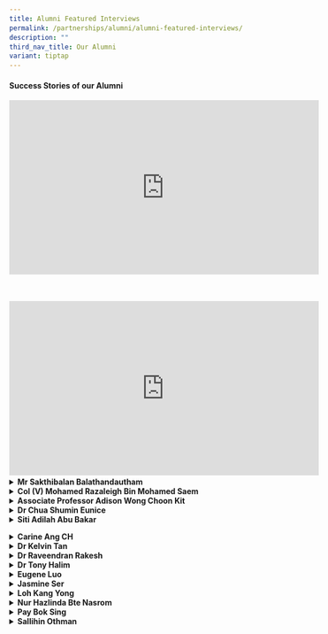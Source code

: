 ```yaml
---
title: Alumni Featured Interviews
permalink: /partnerships/alumni/alumni-featured-interviews/
description: ""
third_nav_title: Our Alumni
variant: tiptap
---
```

<h4><strong>Success Stories of our Alumni</strong></h4>
<div class="iframe-wrapper">
<iframe height="315" width="560" allowfullscreen="true" frameborder="0" src="https://www.youtube.com/embed/_IGOy8ezB1o"></iframe>
</div>
<p>
<br>
</p>
<div class="iframe-wrapper">
<iframe height="315" width="560" allowfullscreen="true" frameborder="0" src="https://www.youtube.com/embed/PKpxl0gqitU"></iframe>
</div>
<div data-type="detailGroup" class="isomer-accordion-group isomer-accordion isomer-accordion-white">
<details class="isomer-details">
<summary><strong>Mr Sakthibalan Balathandautham</strong>
</summary>
<div data-type="detailsContent" class="isomer-details-content">
<p>SBusiness Development Manager
<br>Straits Times Singaporean of the Year 2021
<br>Graduate of 2009</p>
<div class="isomer-image-wrapper">
<img style="width: 50%;" height="auto" width="100%" src="/images/alumni___mr_sakthibalan_1.jpg">
</div>
<p>
<br>
</p>
<div class="isomer-image-wrapper">
<img style="width: 50%;" height="auto" width="100%" src="/images/alumni___mr_sakthibalan_2.jpg">
</div>
<p><em>**ST Singaporean of the Year&nbsp;Sakthibalan&nbsp;Balathandautham donated part of his liver to a little girl he had never met.&nbsp;ST PHOTO: ARIFFIN JAMAR**</em>
<br>
</p>
<p><strong>What is your fondest memory of life in AI?<br></strong>Secondary
3 OLE program to Gunung Ayam (I hope i have the correct hill). During my
time - OLE3 was allocated to my batch by CCA types (ie Performing Arts
/ Sports / UG etc). This I believe was done to ensure the skill sets required
/ tasked were matching our learning curve.
<br>
</p>
<p>I was with the AISS Warrior Scouts during this time - and we took a train
into Malaysia and began our trip from the train station. My memories of
hiking up the steep hill, heavy backpack with gears, covered in mud - playing
in river rapids and even exploring limestone caves in the area; are still
etched in my memories. Our campsite and water source - situated on the
edge of a waterfall - was also our bathing area - amazing views and photos
were taken here - and not to forget the piercing pitch darkness that the
night. I still can recall the leeches that some of us were bitten by and
even managed to "join" us on the train back to Singapore.
<br>
</p>
<p>All in all - it made to want to explore and travel the world beyond what
we simply see.</p>
<p></p>
<p><strong>How has AI shaped you into the person you are today?<br></strong>My
secondary 1 &amp; 2 life was honestly terrible. I would consider myself
to be a little less interested in studying during that phase – but during
my upper secondary studies - I got my gears into place topping the level
for combined sciences and Ace-ing other subjects too.
<br>
</p>
<p>The ultimate takeaway : anything can be achieved, if you set your heart
and mind into it. This is the kind of person that I have become today.</p>
<p></p>
<p><strong>What did you do after AI?<br></strong>
</p>
<ul data-tight="true" class="tight">
<li>
<p>JC: Tampines Junior College</p>
</li>
<li>
<p>University: Degree: Business Management &amp; Strategy - Ritsumeikan Asia
Pacific University (Japan)</p>
</li>
<li>
<p>Singaporean of the Year 2021</p>
</li>
<li>
<p>Career: Japan External Trade Organization (JETRO) as Manager. Today I'm
a manager for importing and supplying A5 Miyazakigyu Japanese Beef</p>
</li>
</ul>
<p><strong>What inspired you to go down your career path?<br></strong>
</p>
<p>My inspiration was to seek a new high, setting a new record for myself
for a better tomorrow. Growing with my peers, my colleagues, my company,
my clients and then, myself.</p>
<p></p>
<p><strong>What advice do you have for our students of today?<br></strong>
</p>
<p>Qualifications &amp; Certificates only matter to get that door open. Beyond
that – it’s going to be your character, attitude, mentality and sheer will
that gets you over each and every wall.</p>
</div>
</details>
</div>
<div data-type="detailGroup" class="isomer-accordion-group isomer-accordion isomer-accordion-white">
<details class="isomer-details">
<summary><strong>Col (V) Mohamed Razaleigh Bin Mohamed Saem</strong>
</summary>
<div data-type="detailsContent" class="isomer-details-content">
<p>Class of 1988
<br>Mentor Colonel, Civil Defence Auxiliary Unit
<br>ManagingDirector, Manjaya Pte Ltd
<br>Director, Cloudfield Pte Ltd</p>
<div class="isomer-image-wrapper">
<img style="width: 30%;" height="auto" width="100%" alt="" src="/images/alumni___Mohamed_Razaleigh.jpg">
</div>
<p>Photo with Ms Tan Ke-Xin after giving NS Talk in AI in August 2023</p>
<p></p>
<p><strong>What is your fondest memory of life in AI?</strong>
<br>- NPCC Cadet – Sgt
<br>- Track and Field – High Jump
<br>- Soccer – Goal Keeper</p>
<p></p>
<p>I was transferred from Dunman Secondary School (Haig Road) in Sec 3 (1996)
as my family moved to Yishun. In AISS, I am in the Normal stream (Technical)
and was a member of the NPCC uniform group and the athletic team under
the late Mr Samuel.</p>
<p></p>
<p>Currently, I am now a volunteer Colonel with the Civil Defence Auxiliary
Unit (CDAU) after completing my 28 years of National Service as an ORNSmen
with SCDF.</p>
<p></p>
<p><strong>What did you do after AI?</strong>
</p>
<p>I graduated from Singapore Polytechnic with a Diploma in Mechanical Engineering
in 1993 and&nbsp;</p>
<p>Coventry University with BSc Engineering and Business Management with
Honors (2<sup>nd</sup> Class Upper) in 2008.</p>
<p></p>
<p>I started my career in Information Technology<strong>, </strong>Power
&amp; Gas, Facilities and Engineering in various MultiNational Companies
(MNCs) such as AT&amp;T, JP Morgan, IBM, DBS, NCS, CBM and Singapore Power.
I was retrenched from work three times and failed in three startup businesses.
I am currently a Managing Director of Manjaya Pte Ltd and Director of Cloudfield
Pte Ltd which deals with rental of industrial properties.</p>
<p></p>
<p>Following my full time National Service with SCDF from 1993 to 1995, I
continued to serve with the following experiences:
<br>1. Conversion to an officer - 1997 (2nd LT)
<br>2. Deployed to Nepal under SCDF Ops Lionheart for earthquake rescue mission
as Deputy Contingent Commander (LTC) - Apr 2015&nbsp;
<br>3. Appointed as a Battalion Commander - Dec 2015.
<br>4. Promoted as a Colonel (NS) - 2017
<br>5. Appointed as a Deputy Division Commander in SCDF 2nd Division.
<br>6. Completed as an ORNSmen - 2021
<br>7. Appointed as Mentor Colonel (V) in CDAU - 2021.
<br>
<br>My Grassroots leadership appointments include 2010 to 2020 (Marsiling
and Woodgrove constituencies)
<br>- Chairman of C2E (Woodgrove)
<br>- Chairman of MAEC (Woodgrove)
<br>- Chairman of CSC (Woodgrove)
<br>- Member of C2E (Marsiling)</p>
<p></p>
<p></p>
<p><strong>What inspired you to continue to serve in SCDF beyond your NS term?</strong>
</p>
<p><strong><em>Personal Growth</em></strong>
<br>1. A unique platform for personal growth and development. Learn about
resilience, adaptability, teamwork and leadership.
<br>2. An opportunity to step out of our comfort zones, challenge ourselves,
and acquire valuable life skills
<br>3. Learn resilience, adaptability, teamwork, and leadership
<br>4. Exposes you to diverse experiences and perspectives, fostering a deeper
understanding and appreciation for the multicultural fabric of our nation.
<br>5. Promotes empathy, tolerance, and the ability to work harmoniously with
people from different backgrounds.
<br>6. Builds character and instils a sense of responsibility, discipline,
and civic duty.&nbsp;
<br>7. It helps shape your identity and equips you with essential skills that
will benefit you throughout your personal and professional life.</p>
<p></p>
<p><strong><em>Community Building</em></strong>
<br>During National Service, you will be involved in community projects, volunteer
work, and service-oriented activities.&nbsp;</p>
<p>These experiences allow you to connect with individuals from various walks
of life, understand their challenges, and actively contribute towards finding
solutions.
<br>
<br>1. Build strong and cohesive communities.
<br>2. Positive impact on the lives of others.
<br>3. Sense of belonging and collective responsibility.
<br>4. Connects with various walks of life.
<br>5. Cultivates spirit of empathy, compassion and social consciousness.</p>
<p></p>
<p><strong><em>National Development</em></strong>
<br>It empowers young individuals like yourselves to contribute directly to
the growth and prosperity of our country.
<br>- The opportunity to engage in nation-building initiatives, such as environmental
conservation, infrastructure development, education, healthcare, and more.
<br>- Your efforts directly impact the welfare and advancement of our nation.</p>
<p></p>
<p>National Service also nurtures a deep appreciation for our;
<br>1. Cultural heritage, history, and national values.
<br>2. It strengthens the sense of national identity and unity among the youth,
fostering a collective commitment to the betterment of our country.</p>
<p></p>
<p><strong>What advice do you have for our students of today?</strong>
<br>Your involvement will shape your own future while leaving a positive impact
on society. Embrace the opportunity to serve, learn and grow.</p>
</div>
</details>
</div>
<div data-type="detailGroup" class="isomer-accordion-group isomer-accordion isomer-accordion-white">
<details class="isomer-details">
<summary><strong>Associate Professor Adison Wong Choon Kit</strong>
</summary>
<div data-type="detailsContent" class="isomer-details-content">
<p>Class of 2000
<br>Associate Professor, Food, Chemical and Biotechnology Cluster
<br>Singapore Institute of Technology</p>
<div class="isomer-image-wrapper">
<img style="width: 30%;" height="auto" width="100%" alt="" src="/images/alumni___Adison_Wong.jpg">
</div>
<p><strong>What is your fondest memory of life in AI?</strong>
</p>
<p></p>
<p>Staying back after school hours to engage in a variety of extracurricular
activities alongside friends, including basketball and interactive computer
games.</p>
<p></p>
<p><strong>How has AI shaped you into the person you are today?</strong>
</p>
<p></p>
<p>I crossed paths with a multitude of motivating educators who urged me
to pursue personal development, placing strong emphasis on attributes like
compassion, discipline, and empathy. Notably, individuals like Mr. Gabriel
Morais, my form teacher in 4E1 in 2001, and Ms. Emily Tow, my biology teacher,
were instrumental in recognizing and reinforcing my potential.</p>
<p></p>
<p><strong>What did you do after AI?</strong>
</p>
<p></p>
<p>I embarked on my academic journey by earning a Bachelor's degree in Chemical
and Biomolecular Engineering at NTU, and later, a Doctorate in Bioengineering
from Imperial College London. Throughout my studies, I maintained a stellar
academic record, graduating with first-class honors and earning recognition
as a Dean's list recipient. During my PhD research, I made significant
contributions to the field of synthetic biology. Notably, I pioneered the
groundbreaking concept of designer probiotics for human health, becoming
the first in the world to do so. This innovative work was published in
Molecular Systems Biology in 2011, a prestigious scientific journal in
the field. It not only earned the distinction of being the best research
paper in that journal but also ranked among the Top 10 Singapore Research
papers of the same year.&nbsp;</p>
<p></p>
<p>In 2014, I took on a pivotal role as the inaugural Program Manager of
the NUS Synthetic Biology Research Program. In this position, I collaborated
with private companies and government agencies to harness the economic
potential of synthetic biology in Singapore, contributing to its growth
and development.&nbsp;</p>
<p></p>
<p>In 2017, I joined the Singapore Institute of Technology as a lecturer
and, over the years, progressed to the position of Associate Professor
in 2023. This transition allowed me to continue my passion for education
and research. I am deeply grateful for the financial support I have received
from various esteemed organizations, such as the Ministry of Education,
Ministry of Defence, and the Lee Foundation. In 2022, I was honored to
receive the Singapore Teaching and Academic Research Talent award, which
recognized my dedication to scientific excellence and my contributions
to the betterment of society and human lives.&nbsp;</p>
<p></p>
<p>Perhaps the proudest moments in my career have come as a mentor, witnessing
the joy and fulfillment on the faces of my students as they realize their
dreams and achieve their goals. These moments reaffirm the significance
of my work in education and research, inspiring the next generation of
scientists and innovators.</p>
<p></p>
<p><strong>What inspired you to go down your career path?</strong>
</p>
<p></p>
<p>An inquisitive spirit, a love for science, and a compassionate heart for
humanity.</p>
<p></p>
<p><strong>What advice do you have for our students of today?</strong>
</p>
<p>Maintain patience and unwavering commitment in your pursuit of dreams;
the rewards will arrive at the right moment!</p>
<p></p>
</div>
</details>
</div>
<div data-type="detailGroup" class="isomer-accordion-group isomer-accordion isomer-accordion-white">
<details class="isomer-details">
<summary><strong>Dr Chua Shumin Eunice</strong>
</summary>
<div data-type="detailsContent" class="isomer-details-content">
<p>Class of 2004
<br>Internal Medicine Consultant, Tan Tock Seng Hospital</p>
<p></p>
<div class="isomer-image-wrapper">
<img style="width: 40%;" height="auto" width="100%" alt="" src="/images/alumni___Chua_Shumin_Eunice.jpg">
</div>
<p><strong>What is your fondest memory of life in AI?</strong>
</p>
<p></p>
<p>Spending time with classmates preparing for special events like Racial
Harmony Day and Fundraising Day, studying in school together with classmates
and hanging out together after school at Northpoint.</p>
<p></p>
<p><strong>How has AI shaped you into the person you are today?</strong>
</p>
<p></p>
<p>The wonderful teachers I had were really inspiring and instilled a love
for learning in me. I was given opportunities for leadership and personal
growth and that helped made me more confident.</p>
<p></p>
<p><strong>What did you do after AI?</strong>
</p>
<p></p>
<p>After O levels, I went to RJC and then to NUS School of Medicine to fulfil
my dream of becoming a doctor. I now practice as an Internal Medicine consultant
in Tan Tock Seng Hospital. I also enjoy teaching medical students.</p>
<p></p>
<p></p>
<p><strong>What inspired you to go down your career path?</strong>
</p>
<p></p>
<p>My maternal aunt, who is also a doctor, has always been a good role model
for me. My parents were nurturing and encouraging, and did not pressure
me at all. My secondary school teachers, who taught me well and inspired
me to pursue my dream.</p>
<p></p>
<p><strong>What advice do you have for our students of today?</strong>
</p>
<p></p>
<p>Don't be afraid to dream big. Be diligent in everything, even the small
everyday things because self-discipline is needed for any kind of success.</p>
<p></p>
</div>
</details>
</div>
<div data-type="detailGroup" class="isomer-accordion-group isomer-accordion isomer-accordion-white">
<details class="isomer-details">
<summary><strong>Siti Adilah Abu Bakar</strong>
</summary>
<div data-type="detailsContent" class="isomer-details-content">
<p></p>
</div>
</details>
</div>
<p></p>
<div data-type="detailGroup" class="isomer-accordion-group isomer-accordion isomer-accordion-white">
<details class="isomer-details">
<summary><strong>Carine Ang CH</strong>
</summary>
<div data-type="detailsContent" class="isomer-details-content">
<p>SPH Radio, 96.3 HAO FM, DJ and Senior Programme Director, Graduate of
1990</p>
<div class="isomer-image-wrapper">
<img style="width: 40%;" height="auto" width="100%" src="/images/carrieang.png">
</div>
<p><strong>Your fondest memory of life in AI?<br></strong>I have great memories
from my AI days. Learning was always fun with my teachers and classmates.
We are still very good friends after so many years.</p>
<p>I was from the Military band. It must have been the most memorable times
in AI. We had over 100 new recruits the year i joined and we had a lot
of fun learning how to play the instruments and practicing for all the
marching parade and performances. I was appointed Band Major in 1990 and
had the chance to lead the band. This experience helped me grew a lot and
impacted my life in many ways.</p>
<p><strong>Describe AI in one word<br></strong>Enriching</p>
<p><strong>What did you do after AI? (Can you list the awards and scholarships which you received as well? Thanks.)<br></strong>YJC,
A Levels 1991-1992
<br>Ngee Ann Poly ( Mass Communication) 1994-1997
<br>Radio Corporation Singapore ( Radio Producer Presenter) 1997
<br>RMIT, Australia ( Bachelor of Arts, Mass Communication) 1998
<br>Mediacorp Radio, 1999 -2010
<br>Sph Radio, 2011-Now
<br>Masters of Arts in Translation and Interpretation, NTU 2017</p>
<p><strong>What inspired you to go down this career path?<br></strong>I did
not really plan for a radio career, but i was given a chance and I worked
on it and also fell in love with the job.</p>
<p><strong>Any advice for our students of today?<br></strong>Don't be afraid
to try new things. Even if these are things that you think you don't like
or won't do well. Keep trying, have fun.
<br>I always say, " you are too young to resist new things".</p>
</div>
</details>
</div>
<div data-type="detailGroup" class="isomer-accordion-group isomer-accordion isomer-accordion-white">
<details class="isomer-details">
<summary><strong>Dr Kelvin Tan</strong>
</summary>
<div data-type="detailsContent" class="isomer-details-content">
<p>Head, Curriculum, Teaching &amp; Learning. National Institute of Education,
NTU, Graduated in 1983</p>
<div class="isomer-image-wrapper">
<img style="width: 60%;" height="auto" width="100%" src="/images/kelvintan.png">
</div>
<p><strong>Your fondest memory of life in AI?<br></strong>I remember my time
in AI as experiencing the freedom of being supported and guided by good
teachers and friends, and yet not be burdened by undue expectations or
unrealistic goals. That gave me the confidence, and support, to find my
life directions and priorities. Teachers and friends in AI were sincere
and authentic, and it was easy to make and keep friends. In fact, I’m still
in touch with a few classmates, and we play soccer occasionally. We run
less, at a slower pace, but we still chat as much whilst we’re playing!
AI provided the environment for lifelong friendships.</p>
<p><strong>Describe AI in one word<br></strong>A few come to mind:</p>
<p>(a) Freedom – You chose your pace, your goals, your level of ambition.
And the teachers would match that with corresponding support, and ambition!
Not that they would permit any of us to be mediocre or slack, but they
gave us lots of room to grow and mature.</p>
<p>(b) Sincerity – There was such a refreshing lack of airs and pretensions.
People were comfortable being who they were, and who/how others were. There
was an authenticity from the teachers, which encouraged us to be genuinely
supportive of our peers.</p>
<p>(c) Selflessness – many teachers were extremely hardworking and giving.
Whilst we strived and worked hard, were never became overly competitive
nor selfish. There was always celebration for the achievement(s) and successes
of our classmates. Even as I meet my AI classmates today, there is not
a single hint of envy amongst us despite the differences in our vocation
and material wealth - we’re just glad to be together again.</p>
<p><strong>What did you do after AI?<br></strong>I went on to Catholic Junior
College, and then read Law at the National University of Singapore. My
first jobs were in Law – as a legal officer and then as a law lecturer.
Then, I switched to teaching at a university, which I’m still doing after
more than a decade. Needless to say, the exemplary teachers I encountered
at AI inspired me (thanks Mr Kumar!), and I’m just trying to pass on the
values and live out the attributes I witnessed for myself in AI.</p>
<p><strong>What inspired you to go down this career path?<br></strong>See
above.</p>
<p><strong>Any advice for our students of today?<br></strong>(a) Build lasting
friendships – you’ll want friends to still play with in your fifties!
<br>(b) Learn from the best teachers – they exemplify the kind of life, vocation,
and calling we all aspire to.
<br>(c) Freedom is good only if there is also Friendship + Family – to support
you through thick and thin in life, and desire the best for you. If you
look hard enough, you can find it in your school!</p>
</div>
</details>
</div>
<div data-type="detailGroup" class="isomer-accordion-group isomer-accordion isomer-accordion-white">
<details class="isomer-details">
<summary><strong>Dr Raveendran Rakesh</strong>
</summary>
<div data-type="detailsContent" class="isomer-details-content">
<p>Doctor, Graduate of 1999</p>
<div class="isomer-image-wrapper">
<img style="width: 60%;" height="auto" width="100%" src="/images/drrav.png">
</div>
<p><strong>Your fondest memory of life in AI?<br></strong>My participation
in our school’s theatre production, “The King and I”. I was fortunate to
have been given the opportunity to play the role of Prince Chulalongkorn
in the musical in 1998 when I was in Sec 3. The time I spent with the cast
&amp; crew, the relationships I built and the experiences that I had form
some of my fondest memories of life in AI.</p>
<p>In addition, I had the privilege of representing AI in the first Julia
Gabriel Singapore Secondary Schools Debating Championships in 1999 together
with my talented teammates. I also met my wife Meera in AI, where we both
worked together as emcees for the school’s Speech &amp; Prize Giving Day
in 1999. These too are other fond memories of mine of life in AI.</p>
<p><strong>Describe AI in one word.<br></strong>“Defining” – I say this because
I gained experiences in AI that defined my future path. My tertiary education,
my career and my personal life were all positively influenced by my life
in AI. Dedicated teachers, endearing friendships and enriching learning
experiences at AI helped me prepare for future challenges. I am who I am
today largely because of this defining phase of my life at AI.</p>
<p><strong>What did you do after AI?<br></strong>After completing my GCE
‘O’ Level examinations, I went to Anderson Junior College to pursue my
pre-university education. Again, thanks to great teachers and a conducive
learning environment at AJC, I managed to perform well in my GCE ‘A’ Level
examinations. I also had the opportunity to excel in Drama in AJC, through
my CCA, the English LDDS. After National Service, I pursued Medicine in
the National University of Singapore (NUS) and graduated with M.B,B.S.
During my years in medical school, I continued to pursue my interest in
drama by participating in stage plays and working as an actor/host in various
television shows on Vasantham Channel between 2003 and 2007.</p>
<p>Upon graduation, I served my bond as a medical officer with the Ministry
Of Health by working in various hospitals and departments, learning important
skills and gaining valuable experiences that helped me become a better
doctor. I then moved to the private sector and served as the resident anchor
doctor of Silver Cross Family Clinic (Yishun) for more than 4 years. During
this period, I completed my Graduate Diploma in Family Medicine, became
a registered Family Physician and also passed the United States Medical
Licensing Examinations.</p>
<p>In October 2017, I started my own clinic, Day and Night Family Clinic,
at Sembawang. My goal is to provide holistic care to patients and improve
the quality of Family Medicine services in Singapore. In addition to being
busy with work at my clinic which opens every day of the week, I spend
valuable time with my wife, Meera and my lovely daughter, Diya, who turns
5 this year. I also occasionally engage in photography as a hobby during
my free time.</p>
<p><strong>What inspired you to go down this career path?<br></strong>I come
from a family of engineers. Fortunately, I was never pressured by my parents
to become one. However, they did value the importance of higher education,
always encouraging and motivating me to do better. Although I had initially
wanted to learn film-making in America, my financial situation could not
support this interest. As such, I decided to pursue an education in a field
that would allow me to engage with people and also be able to help them
through creative and analytical thinking. True to these aspirations, I
pursued Medicine and now having been a doctor for a decade, I have had
no regrets. Even though my medical school years were the most trying period
of my life, I persevered. I was inspired to pursue Family Medicine, thanks
to the positive experiences I had during my related clinical postings during
these years.</p>
<p>Some quotes that have inspired me:
<br>“It is not the destination that matters, but the journey instead” - Anonymous
<br>“Humility is the greatest wisdom” - My university tutor, Prof. Kuldip
Singh
<br>“Stay hungry, stay foolish” - Steve Jobs, Apple Inc.</p>
<p><strong>Any advice for our students of today?<br></strong>a) Love and
respect your parents as they will always mean the best for you.
<br>b) Respect and value your teachers as their greatest joy is seeing you
grow.
<br>c) Don’t engage in activities like smoking, drinking and abusing drugs,
as these do nothing but harm you.
<br>d) Work and play equally hard so that life can not only be successful,
but also fulfilling.</p>
</div>
</details>
</div>
<div data-type="detailGroup" class="isomer-accordion-group isomer-accordion isomer-accordion-white">
<details class="isomer-details">
<summary><strong>Dr Tony Halim</strong>
</summary>
<div data-type="detailsContent" class="isomer-details-content">
<p>Lecturer, Graduate of 1993</p>
<div class="isomer-image-wrapper">
<img style="width: 40%;" height="auto" width="100%" src="/images/tony.png">
</div>
<p><strong>Your fondest memory of life in AI?<br></strong>The annual Sports
Day, especially in my graduating year, 1993. Our class came together as
a team and displayed team camaraderie by cheering for classmates who were
participants in the events.</p>
<p><strong>Describe AI in one word.<br></strong>“Caring” – Teachers in AI
are very caring and help students to overcome struggles and challenges
faced. My favourite teachers were Ms Shanti and Ms Wong (Geography teacher).</p>
<p><strong>What did you do after AI?<br></strong>I joined Anderson Junior
College after AI</p>
<p><strong>What inspired you to go down this career path?<br></strong>I liked
Science and Mathematics in secondary school, and had a flair for creating
things, hence I decided to become an engineer. That way, I could create
things that are innovative! After several years as an engineer, I wanted
to be more involved in shaping and moulding the future of our nation, and
share my passion in creation through engineering. Hence, I turned from
Engineer to Educator, and joined Temasek Polytechnic as a lecturer.</p>
<p><strong>Any advice for our students of today?<br></strong>Always have
a hunger for knowledge!</p>
</div>
</details>
</div>
<div data-type="detailGroup" class="isomer-accordion-group isomer-accordion isomer-accordion-white">
<details class="isomer-details">
<summary><strong>Eugene Luo</strong>
</summary>
<div data-type="detailsContent" class="isomer-details-content">
<p>Air Warefare Officer (Command, Control and Communication) Singapore Air
Force, Graduate of 2007</p>
<div class="isomer-image-wrapper">
<img style="width: 50%;" height="auto" width="100%" src="/images/eugene.png">
</div>
<p><strong>Your fondest memory of life in AI?<br></strong>Being a part of
the AI Soccer team (Secondary 1-4) and Cross-Country team (Secondary 2
and 4)!</p>
<p><strong>Describe AI in one word<br></strong>“Forever”! The memories and
friendship forged will always stay close to my heart. There are so many
memories which are always close to my heart such as patient and caring
teachers who spent extra hours to help me with my learning (e.g., Chemistry
F9 in the school Prelim exams, but a C5 at the O-level exams), and of course
friends whom I still keep in touch with!</p>
<p><strong>What did you do after AI?<br></strong>After I graduated, I went
on to Temasek Polytechnic to do a Diploma in Electronics, where I also
received the CapitaLand Award for All-Round Excellence in 2011. Upon graduation
from TP, I enlisted for BMT and joined the Air Force, where I got the SAF
Academic Scholarship (Military) in 2012, and was sponsored to train at
the renowned Military Academy in the Australian Defence Force Academy.
I then did a Bachelor Degree in Aeronautical Engineering (University of
New South Wales (Canberra) @ Australian Defence Force Academy), and am
currently an Air Warfare Officer (Command, Control and Communication) with
the Air Force.</p>
<p>In my “co-curricular activity” of football, I have:
<br>- Represented Home United U15 Team (Y2006; 15 years old - Sec 3)
<br>- Represented Singapore U16 Team (Y2007; 16 years old - Sec 4)
<br>- Represented Singapore U17 and U21 Team (Y2008; 17 Years old)
<br>- Represented Singapore U18 Team (Y2009; 18 Years old)
<br>- Represented Singapore U23 aka Singapore Young Lions (Y2009 - 2011)
<br>- Represented Singapore U23 in 2010 Eximbank Cup held in Vietnam (Sept
2010)
<br>Scored the only goal for Singapore in the tournament against Asian Powerhouse
Iran (<strong><a href="https://www.redsports.sg/2010/09/28/singapore-iran-%20eximbank-cup-%20football/" rel="noopener" target="_blank">https://www.redsports.sg/2010/09/28/singapore-iran- eximbank-cup- football/</a></strong>)
<br>- Represented Singapore U23 in 2010 Asian Games held in Guangzhou, China
(Nov 2010) Scored the only goal for Singapore in the tournament.
<br>(<strong><a href="https://www.redsports.sg/2010/11/11/asian-games-%20football-singapore-%20india/" rel="noopener" target="_blank">https://www.redsports.sg/2010/11/11/asian-games- football-singapore- india/</a></strong>)
<br>- Represented Temasek Polytechnic soccer team from Y2008 - Y 2011
<br>- Captained the Temasek Polytechnic Team and emerged as Champion in the
The Institute-Varsity-Polytechnic Games (IVP Games) aka S R Nathan Challenge
Trophy Soccer Tournament in 2011</p>
<p><strong>What inspired you to go down this career path?<br></strong>Sports,
in particular Soccer, has always been an important part of my life since
I was 10 years old. It has taught me a lot about discipline, perseverance,
how to stay focused and the importance of being a team player. In fact,
I strongly encourage everyone to have a CCA as I believe that CCAs shape
one’s character.</p>
<p>Frankly speaking, I have no idea what I wanted career-wise when I was
in secondary school. All I knew was that I enjoyed Soccer a lot so I spent
a lot of time and energy training myself.</p>
<p>Eventually I wanted to play in the S-League and I was fortunate enough
to be talent scouted and selected to play for the Young Lions at the age
of 18.&nbsp;</p>
<p>At the end of Secondary 4, I wanted to pursue something aviation related
and hence I chose a course related to aviation in polytechnic.&nbsp;</p>
<p>I managed to join the Air Force and embark on my career and interest.
As an Air Warfare Officer (Command, Control and Communication) with the
Air Force, I am involved in performing precise air traffic control and
safeguarding our airspace through round-the- clock air surveillance.</p>
<p><strong>Any advice for our students of today?<br></strong>Life is full
of challenges and struggles and what defines you is the way you respond
to them.&nbsp;</p>
<p>Event + Response = Outcome</p>
<p>There were many times I faced failures, such as failures in exams, not
being selected for important Soccer games/tournament, etc. But it is how
you respond to these events that defines you as a person and the outcome.
With hard work, you can achieve what you set out to do. Like they say,
shoot for the moon. Even if you miss, you will land among the stars!</p>
</div>
</details>
</div>
<div data-type="detailGroup" class="isomer-accordion-group isomer-accordion isomer-accordion-white">
<details class="isomer-details">
<summary><strong>Jasmine Ser</strong>
</summary>
<div data-type="detailsContent" class="isomer-details-content">
<p>Professional Shooter &amp; Commonwealth Games Gold Medalist&nbsp;</p>
<div class="isomer-image-wrapper">
<img style="width: 50%;" height="auto" width="100%" src="/images/jasmine.png">
</div>
<p><strong>Your fondest memory of life in AI?<br></strong>The time spent
with my classmates in secondary 1 and 2! We were a tight-knit bunch. I
reminisce the time spent with my teammates training at the underground
shooting range after school hours. Back in my time, there was no air-conditioning,
so it was tough training in the hot and humid environment but I still enjoyed
every moment I spent there. I guess that’s what camaraderie is all about!</p>
<p><strong>Describe AI in one word<br></strong>Nurturing</p>
<p><strong>What did you do after AI?<br></strong>I went to Anderson Junior
College in 2007 and the National University of Singapore in 2009 to pursue
my interest in business studies. At the same time I continued to represent
Singapore in international competitions, after winning the Asian Games
team silver medal when I was in Secondary four.</p>
<p>Upon graduation, I became a full-time athlete to embark on my Olympic
dream journey. Today, I am a two-time Olympian, and have won medals in
the Asian, Commonwealth and South-East Asian Games.</p>
<p>Other Awards I have achieved:
<br>1. Singapore Sportswomen of the Year 2011 and 2015
<br>2. NUS Outstanding Young Alumni Award 2015
<br>3. NUS Eminent Business Young Alumni Award 2014</p>
<p><strong>What inspired you to go down this career path?<br></strong>I find
joy in the pursuit of achieving excellence in shooting. Each time I am
faced with a difficulty, I have to learn how to overcome it and I like
that there are always new challenges in every competition that help me
to improve. I was fortunate to be able to pick up this sport in AI and
developed the passion for it. When you do the things you love, you will
find the motivation and joy in them.</p>
<p><strong>Any advice for our students of today?<br></strong>Keep an open
mind, be curious about the world and one day you will find where your passion
lies. Go towards that direction and work hard because there are no shortcuts
in life.</p>
</div>
</details>
</div>
<div data-type="detailGroup" class="isomer-accordion-group isomer-accordion isomer-accordion-white">
<details class="isomer-details">
<summary><strong>Loh Kang Yong</strong>
</summary>
<div data-type="detailsContent" class="isomer-details-content">
<p>Research Scholar, A*Star, Graduate of 2009</p>
<div class="isomer-image-wrapper">
<img style="width: 40%;" height="auto" width="100%" src="/images/lky.png">
</div>
<p><strong>Your fondest memory of life in AI?<br></strong>Being the first
Performing Arts CCA in AI to be awarded Gold in SYF for the Chinese Orchestra
in 2009. It was a collective pride that we have broken records and fostered
a sense of cohesion that is very valuable. Despite all the hectic practices
up to easily 5-6 times a week when nearing SYF, it was a good run and an
awesome memory that we remember even after graduation.</p>
<p><strong>Describe AI in one word.<br></strong>Motivation. Not in a literal
sense and in fact largely indirect. Being in a neighbourhood school, I
knew we were not as resource-rich as compared to that of other top schools.
This made me constantly think about how to do things differently. In this
aspect, I think motivation fits my experiences at AI and ground my life
approaches motivated by thinking about problems and solution in a unique
manner in research.</p>
<p><strong>What did you do after AI?<br></strong>Contrary to what most people
think about my experiences, I am not an all-out straight A’s student. I
actually got admitted into National Junior College via Chinese Orchestra
(CO) through the Direct School Admission (DSA). In fact, I believe I got
10 points in O-levels in the end and that puts me easily at the bottom
end of NJC’s cohort.</p>
<p>While I was keen in CO back then and became the President of NJC’s Chinese
Orchestra and Guzheng Ensemble, I knew constantly that research was something
I have always been passionate about. Prior to entering NJC, I applied to
the Agency for Science, Technology and Research (A*STAR) Institute of Bioengineering
and Nanotechnology (IBN) and got into their prestigious Young Research
Program.</p>
<p>When I did start school at NJC, I met back then HOD of Research, Mr. Nick
Chan to request to take H3 Research as a subject because I did not meet
the “standard” O level science scores needed. Upon confirming my attachment
with IBN, he agreed to allow me to take H3 Research and he remained as
my Mentor ever since. Via research, I was also part of NJC’s Sapphire Scholar’s
Program and began representing NJC at the Singapore International Science
Challenge, Singapore Science and Engineering Fair and etc. This was quite
incredible to me as I actually DSA into NJC via Chinese Orchestra and yet,
I had the opportunity to be part of programs reserved for the top O-level
students.</p>
<p>By the end of JC 2, prior to A levels, I applied and was awarded the National
Science Scholarship (BS-PhD) under A*STAR and began studying Chemistry
at the University of Illinois at Urbana-Champaign where I worked with one
of the highest cited chemist in the world, Professor Yi Lu on metal ion
sensing in cells. Eventually, I graduated with Highest Distinction in Chemistry
along with the James Scholar Honors. I am now working collaboratively with
my colleagues at A*STAR, NUS and NTU on photoacoustic imaging for biomedical
applications. Moving on, I will be doing my PhD back in the US with offers
from Stanford University and University of Chicago. It has been a ride
and I never thought I could have gone from an average student in AISS to
where I am now. I hope AI students will carve out their own unique paths
to make an impact on society.</p>
<p><strong>What inspired you to go down this career path?<br></strong>This
is a particularly hard question and there is no one right answer. I would
say that every aspect of my life led me somehow to this career path in
science. I came from a fairly regular family. My dad is a Consultant while
my mum is an Insurance Agent. While they did not enforce certain ideals
as parents, the one message that came out strong was to be happy with what
I love. I remembered my mum saying that it would take all of her savings
to send me and my twin brother to university. That started me thinking
about how I was going to proceed in my education to change that. At NJC,
Mr. Nick Chan had arguably been the biggest impact in pushing me down the
path of science. I am glad that through the constant ups and downs (mostly
downs) in research, I fell in love with uncertainty and the unpredictability
of science. Through this uncertainty lies a plethora of new discoveries
waiting to be uncovered. In the future, I hope to look back at my life
and tell myself that my choice in science has been a good ride and I have
solved a few important problems that were worth solving.</p>
<p><strong>Any advice for our students of today?<br></strong>Think of and
do something that will differentiate you from the rest. Think big about
how to have an impact on others.</p>
</div>
</details>
</div>
<div data-type="detailGroup" class="isomer-accordion-group isomer-accordion isomer-accordion-white">
<details class="isomer-details">
<summary><strong>Nur Hazlinda Bte Nasrom</strong>
</summary>
<div data-type="detailsContent" class="isomer-details-content">
<p>Research Scholar, A*Star, Graduate of 2009</p>
<div class="isomer-image-wrapper">
<img style="width: 50%;" height="auto" width="100%" src="/images/nur.png">
</div>
<p><strong>Your fondest memory of life in AI?<br></strong>I often got labelled
as “teacher's pet”! My POA teacher, the late Mr Vale, trusted me to be
the class representative for his subject for 3 good years. Not only that,
he loved using my book to go through the homework with the class. My physics
teacher did almost the same. He would send my books or files for the annual
HOD file check. Although I got teased by my classmates, that was definitely
my fondest memory. In fact, most of the teachers who taught me still remember
my name!</p>
<p>I'm also thankful for my commitment in Girl Guides that gave me the opportunity
to lead as an Assistant Company Leader. I'm grateful for receiving awards
such as: SINGA, EAGLES, and the Achievement Day CCA Award for Service.
I also got academic bursaries and scholarships during my first four years
in AI.</p>
<p><strong>Describe AI in one word<br></strong>GREEN!</p>
<p><strong>What did you do after AI?<br></strong>I had my first work experience
at McDonald's while waiting for my O-level results. Although it was just
a short period of time, I enjoyed making ice creams. Since I was working
at Northpoint, some of my customers were my teachers and friends.</p>
<p>I took up a nursing diploma in Ngee Ann Polytechnic where I had so much
fun in school. After that, I started working in Tan Tock Seng Hospital
in a medical ward. Two years ago, I earn my Bachelor's Degree from Curtin
Singapore while juggling studies and work. Today, I have worked for almost
7 years and am a Senior Staff Nurse. On a daily basis, I take charge of
7-8 patients during my shift. At the same time, I'm tasked and given the
responsibility to guide and oversee junior nurses. I have always wanted
to be a teacher but I realised that a nurse plays a teacher’s role too.
Every day in nursing is different, it's a learning process.</p>
<p><strong>What inspired you to go down this career path?<br></strong>Honestly,
nursing is not easy. Besides passion, it takes a lot of patience. Most
of my patients are in the ward for a long time (weeks, or even months).
Some are frequently admitted patients. As nurses, we need to build rapport
with our patients and their families. When trust is gained, they will have
confidence that we will be able to nurse their loved ones back to health.
When I'm back home, my mother is my confidant. She lends me her listening
ears for my daily rant about work. But what makes me inspired to stay in
this career is the sense of fulfilment at the end of the day. Nursing is
a calling, not just a job.</p>
<p><strong>Any advice for our students of today?<br></strong>It's always
good to be ambitious and plan ahead, but it's a smarter move to have a
backup plan in case your original plan fails. We must be open to learning
new things.</p>
</div>
</details>
</div>
<div data-type="detailGroup" class="isomer-accordion-group isomer-accordion isomer-accordion-white">
<details class="isomer-details">
<summary><strong>Pay Bok Sing</strong>
</summary>
<div data-type="detailsContent" class="isomer-details-content">
<p>Owner, Nippon Koi Farms, Graduate of 1979</p>
<div class="isomer-image-wrapper">
<img style="width: 60%;" height="auto" width="100%" src="/images/pbs.png">
</div>
<p><strong>对母校最美好的回忆:<br></strong>老师们的细心教导和同学们的相互扶持，使我能在这万变的社会中秉持着母校的的价值观——坚忍
RESILIENCE、 正直Integrity、 坚定Steadfastness、卓越Excellence、关心Care、勇敢Courage、感恩gratitude
——创出一番事业。</p>
<p><strong>Your fondest memory of life in AI?<br></strong>The dedication
from my teachers and the mutual supportiveness of the students enable me
to uphold the values of my alma mater - Perseverance, Steadfastness, Excellence,
Excellence, Care, Courage Gratitude - in this ever-changing society.</p>
<p><strong>用一个词来描述母校 - 作育英才！</strong>
</p>
<p><strong>Describe AI in one word<br></strong>Talent ! It is a home where
talent grows!</p>
<p><strong>你在离开母校之后走向什么职业道路？<br></strong>我是一只龙沟鱼，来自三巴旺一个务农的家庭。因为从小就跟随父母在农场里帮忙种植一些蔬菜，养殖一些猪、鸡、鸭、螃蟹、虾和观赏鱼,所以毕业后就带着母校教授予我的科学知识和母校的精神勇敢地继承父辈的农场并将他们的事业发扬光大！我的农场几经搬迁，几经奋斗，经历了风风雨雨，因为我坚定了母校的精神，终于这只龙沟鱼找到了一个家，也就是现在的NIPPON
KOI FARM.</p>
<p><strong>What did you do after AI?<br></strong>I was a “Longkang fish”
(Longkang: dialect term for drain) from a farmer's family in Sembawang.
I grew up helping my parents grow vegetables on the farm, breeding pigs,
chickens, ducks, crabs, shrimps and ornamental fish. Not only did I learn
scientific knowledge from my teachers, AI also taught me to be courageous.
Since I graduated, armed with these gifts from AI, I inherited my father’s
farm and grew the business. There were many challenges along the way. I
brought my farm through multiple relocations and steered it through many
ups and downs. AI values guided me through my journey. Finally, this “Longkang
fish” has found a home, which is NIPPON KOI FARM.</p>
<p><strong>是什么激励你走向这条道路?<br></strong>激励我走向这条道路其实是一只卓越（excellence ）的狗，它一直跟随我的渔场多年，也是我最忠实的朋友！它勇敢（courage
）正直（integrity ）地帮我击退了多次的偷鱼贼！
<br>每当逢年过节的时候，我和我的哥哥必须回家吃团圆饭，而它坚定（steadfastness ）地守护着我的渔场。那时正好渔场被逼搬到淡滨尼尚未建好的渔场，我所有的鲤鱼鱼种还在林厝港渔场，所有邻居都搬走了。我们在停水停电的情况下，继续和我哥哥及三只狗守住重要的锦鲤鱼种！
<br>当淡滨尼的渔场建成之后，我想把我的狗儿也带过去，却被屋主拒绝了！我又舍不得把它们送去动物保护协会（SPCA） 。我心想发展商已经来拆除屋子了，这些狗儿肯定会跟他们那里去讨吃的，但我还是不放心，三天两头地回去送食物给它们，关心（care
）他们。当我最后一次回去看它们的时候，其它的狗儿已经离开，只有这只狗勇敢（courage ）坚忍（RESILIENCE ）地守住没有屋子，没有鱼池的空渔场。让我没有想到的是狗儿因为没有淡水而喝到海水，结果眼睛已经瞎了，但它还是能够分辨出我的脚步声，慢慢的走到我的身边低声的哀嚎！.
看到它这个样子，我伤心极了抱着它也哭了。当时我有一个强烈的感触，心想:我是一个人却连一只狗都救不了，而它却为我的渔场坚忠职守，不离不弃！我很伤心，所以我抱着一颗感恩（gratitude
）的心立志，将来我要拥有自己的渔场，不要再过着寄人篱下的生活！</p>
<p><strong>What inspired you to go down this career path?<br></strong>Encouraging
me to continue on this path is actually a very loyal and resilient dog
which has followed my fishing grounds for many years and is my most loyal
friend! It bravely helped me to repel thieves who tried to steal the fishes
repeatedly!
<br>During the holidays, when my brother and I had to go home for a reunion
dinner, it was steadfastly guarding my fishing grounds. At that time, when
the fishing grounds were forced to move to an unbuilt fishing ground in
Tampines, all my carp species were removed from the Lim Chu Kang fishing
grounds and all the neighbours were removed. In the event of a power outage,
we continued to hold important Koi species with my brother and three dogs!
When Tampines fishing grounds were built, I wanted to bring my dog along,
but I was rejected by the owner! I am reluctant to send them to the SPCA.
I thought the developers have come to dismantle the house, and the dogs
are sure to go there with them to eat, but I still do not trust, go back
and send food to them every day, Care for them. When I went back to see
them for the last time, the other dogs had left, only the courage, RESILIENCE,
Hold empty fish farm without a house or fish pond. What I did not realize
was that the dog was blind because she had no fresh water and was drinking
seawater, but it was still able to tell my footsteps and walked slowly
to my side. See it like this, I cried hugging it very sadly. At that time
I had a strong feeling, I thought: I am a person cannot even save a dog,
but it is my loyalty to my fishing farm, never betray! I am very sad, so
I am determined to hold a gratitude heart _ in the future I want to have
their own fishing grounds, do not live a hedgerow life!</p>
<p><strong>对今日的母校学生有什么忠告？<br></strong>人生的道路是靠自己走出来的！最大的敌人就是自己，只有每天都要自我挑战才能使自己进步，而学校和老师只能教导引导你。社会是很现实，也是很残酷的，所谓适者生存，能者多劳,自己不努力就要被淘汰.
学生要有自信、要有一个大目标、要有一个奔跑追求的方向。通过坚持不懈的努力才能成功！</p>
<p><strong>Any advice for our students of today?<br></strong>You craft your
own path towards your destiny! You are your biggest enemy. School and teachers
can only teach and guide you but you can only continue to improve when
you challenge yourself every single day. The society is very realistic
and harsh. Remember, it is “Survival of the Fittest”. As the saying goes,
“An able man is always busy”, one will become obsolete if we do not work
hard. Students need to be confident and dare to dream big. One can only
achieve success by putting in unremitting efforts and being resilient!</p>
</div>
</details>
</div>
<div data-type="detailGroup" class="isomer-accordion-group isomer-accordion isomer-accordion-white">
<details class="isomer-details">
<summary><strong>Sallihin Othman</strong>
</summary>
<div data-type="detailsContent" class="isomer-details-content">
<p>General Aviation Pilot, Graduate of 2001</p>
<div class="isomer-image-wrapper">
<img style="width: 40%;" height="auto" width="100%" src="/images/sall.png">
</div>
<p><strong>Your fondest memory of life in AI?<br></strong>The very first
speech I did as Head Prefect for the (then called) Speech Day 2001, where
I was up on the school hall podium addressing the whole school and had
to pronounce the very first Chinese phrase in my life (which was part of
my speech), 失败是成功之母 to a resounding applause from the audience. It was
very overwhelming and humbling to receive such support despite my rusty
hanyu pinyin!</p>
<p><strong>Describe AI in one word<br></strong>Nostalgic!</p>
<p><strong>What did you do after AI?<br></strong>After I graduated from AI,
I pursued my dream and career interest, which was to become a pilot. I
had dreams of becoming an RSAF fighter pilot, however that did not materialize,
and so I settled to become a general aviation pilot instead.</p>
<p>I actually took a more unconventional approach to education. I was in
Anderson Junior College in Yio Chu Kang. After graduating from Junior College,
I found that there was no route to realise my passion and dream for aviation.
The polytechnics did not have any aviation courses then (the very first
aerospace course only opened in 2003, after I had already enrolled into
AJC). Therefore, after I graduated from AJC, I served my National Service
first. During my time in NS, I had a long thought about my education path
and did a lot of research. Finally, I made up my mind to enrol back into
Polytechnic, as I did not want to go into University studying in a course
that I did not really like. Therefore, I went back to Singapore Polytechnic
after National Service and got into the Diploma in Aeronautical Engineering
(DARE) course. It was the best decision of my life! I am one of the few
people who took the road less travelled by, and in doing that, I earned
both an A-level certificate as well as a polytechnic Diploma!</p>
<p><strong>What inspired you to go down this career path?<br></strong>I guess
my father largely influenced me to go down this career path. Back during
my formative years as a child, he used to bring me to air shows and it
was during this time that my interest in aviation was piqued and grew.
My father also bought me my very first PC game; it was a fighter jet simulation
and he even went all the way to buy me a joystick to fly it! He was supportive
of my interest. What became a mere hobby soon evolved to become a dream
and then a lifelong ambition. It has taken me this far now and I am glad
I pursued it!</p>
<p><strong>Any advice for our students of today?<br></strong>Don’t be afraid
to pursue your dreams, no matter how unconventional the path you take.
Your passion will bring you far; let it guide you and do not stop until
you get whatever you desire. I have always believed in the power of passion;
“Choose a job you love, and you will never have to work a day in your life,”
Confucius once said. Live by these words of wisdom, and you will always
be happy.</p>
<p><strong>Achievements in AI:<br></strong>Outstanding All Rounders Students
(OARS) Award,
<br>Certificate of Merit (1st in English),
<br>Certificate of Merit (1st in Higher Malay Language),
<br>Certificate of Merit (Prefectorial Board),
<br>Prefect Service Award Plaque</p>
</div>
</details>
</div>
<p></p>